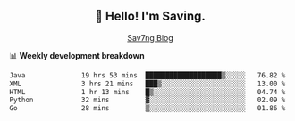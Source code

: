 <h2 align="center">👋 Hello! I'm Saving.</h2>
<p align="center">
  <a href="https://sav7ng.com">Sav7ng Blog</a>
</p>

📊 **Weekly development breakdown**

<!--START_SECTION:waka-->

```txt
Java              19 hrs 53 mins  ███████████████████▒░░░░░   76.82 %
XML               3 hrs 21 mins   ███▒░░░░░░░░░░░░░░░░░░░░░   13.00 %
HTML              1 hr 13 mins    █▒░░░░░░░░░░░░░░░░░░░░░░░   04.74 %
Python            32 mins         ▓░░░░░░░░░░░░░░░░░░░░░░░░   02.09 %
Go                28 mins         ▒░░░░░░░░░░░░░░░░░░░░░░░░   01.86 %
```

<!--END_SECTION:waka-->
